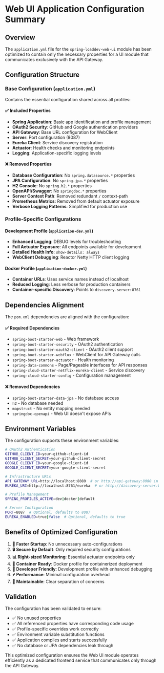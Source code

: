 # Web UI Application Configuration Summary

## Overview
The `application.yml` file for the `spring-loaddev-web-ui` module has been optimized to contain only the necessary properties for a UI module that communicates exclusively with the API Gateway.

## Configuration Structure

### Base Configuration (`application.yml`)
Contains the essential configuration shared across all profiles:

#### ✅ **Included Properties**
- **Spring Application**: Basic app identification and profile management
- **OAuth2 Security**: GitHub and Google authentication providers  
- **API Gateway**: Base URL configuration for WebClient
- **Server**: Port configuration (8087)
- **Eureka Client**: Service discovery registration
- **Actuator**: Health checks and monitoring endpoints
- **Logging**: Application-specific logging levels

#### ❌ **Removed Properties**
- **Database Configuration**: No `spring.datasource.*` properties
- **JPA Configuration**: No `spring.jpa.*` properties  
- **H2 Console**: No `spring.h2.*` properties
- **OpenAPI/Swagger**: No `springdoc.*` properties
- **Server Context Path**: Removed redundant `/` context-path
- **Prometheus Metrics**: Removed from default actuator exposure
- **Verbose Logging Patterns**: Simplified for production use

### Profile-Specific Configurations

#### Development Profile (`application-dev.yml`)
- **Enhanced Logging**: DEBUG levels for troubleshooting
- **Full Actuator Exposure**: All endpoints available for development
- **Detailed Health Info**: `show-details: always`
- **WebClient Debugging**: Reactor Netty HTTP client logging

#### Docker Profile (`application-docker.yml`)  
- **Container URLs**: Uses service names instead of localhost
- **Reduced Logging**: Less verbose for production containers
- **Container-specific Discovery**: Points to `discovery-server:8761`

## Dependencies Alignment

The `pom.xml` dependencies are aligned with the configuration:

#### ✅ **Required Dependencies**
- `spring-boot-starter-web` - Web framework
- `spring-boot-starter-security` - OAuth2 authentication
- `spring-boot-starter-oauth2-client` - OAuth2 client support
- `spring-boot-starter-webflux` - WebClient for API Gateway calls
- `spring-boot-starter-actuator` - Health monitoring
- `spring-data-commons` - Page/Pageable interfaces for API responses
- `spring-cloud-starter-netflix-eureka-client` - Service discovery
- `spring-cloud-starter-config` - Configuration management

#### ❌ **Removed Dependencies**
- `spring-boot-starter-data-jpa` - No database access
- `h2` - No database needed
- `mapstruct` - No entity mapping needed
- `springdoc-openapi` - Web UI doesn't expose APIs

## Environment Variables

The configuration supports these environment variables:

```bash
# OAuth2 Authentication
GITHUB_CLIENT_ID=your-github-client-id
GITHUB_CLIENT_SECRET=your-github-client-secret
GOOGLE_CLIENT_ID=your-google-client-id  
GOOGLE_CLIENT_SECRET=your-google-client-secret

# Infrastructure URLs
API_GATEWAY_URL=http://localhost:8080  # or http://api-gateway:8080 in Docker
EUREKA_URI=http://localhost:8761/eureka  # or http://discovery-server:8761/eureka in Docker

# Profile Management
SPRING_PROFILES_ACTIVE=dev|docker|default

# Server Configuration
PORT=8087  # Optional, defaults to 8087
EUREKA_ENABLED=true|false  # Optional, defaults to true
```

## Benefits of Optimized Configuration

1. **🚀 Faster Startup**: No unnecessary auto-configurations
2. **🔒 Secure by Default**: Only required security configurations
3. **📊 Right-sized Monitoring**: Essential actuator endpoints only
4. **🐳 Container Ready**: Docker profile for containerized deployment
5. **🔧 Developer Friendly**: Development profile with enhanced debugging
6. **⚡ Performance**: Minimal configuration overhead
7. **🧹 Maintainable**: Clear separation of concerns

## Validation

The configuration has been validated to ensure:
- ✅ No unused properties
- ✅ All referenced properties have corresponding code usage
- ✅ Profile-specific overrides work correctly  
- ✅ Environment variable substitution functions
- ✅ Application compiles and starts successfully
- ✅ No database or JPA dependencies leak through

This optimized configuration ensures the Web UI module operates efficiently as a dedicated frontend service that communicates only through the API Gateway.
